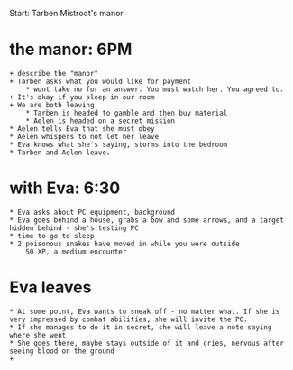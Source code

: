 Start: Tarben Mistroot's manor


# the manor: 6PM
    + describe the "manor"
    + Tarben asks what you would like for payment
        * wont take no for an answer. You must watch her. You agreed to.
    + It's okay if you sleep in our room
    + We are both leaving
        * Tarben is headed to gamble and then buy material
        * Aelen is headed on a secret mission
    * Aelen tells Eva that she must obey
    * Aelen whispers to not let her leave
    * Eva knows what she's saying, storms into the bedroom
    * Tarben and Aelen leave.
# with Eva: 6:30
    * Eva asks about PC equipment, background
    * Eva goes behind a house, grabs a bow and some arrows, and a target hidden behind - she's testing PC
    * time to go to sleep
    * 2 poisonous snakes have moved in while you were outside
        50 XP, a medium encounter
# Eva leaves
    * At some point, Eva wants to sneak off - no matter what. If she is very impressed by combat abilities, she will invite the PC.
    * If she manages to do it in secret, she will leave a note saying where she went
    * She goes there, maybe stays outside of it and cries, nervous after seeing blood on the ground
    +
